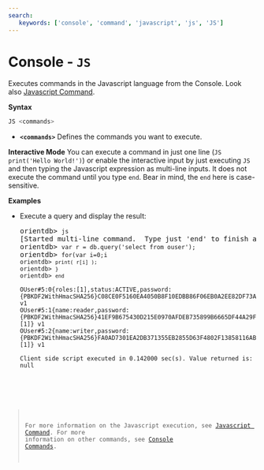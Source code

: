 ```yaml
---
search:
   keywords: ['console', 'command', 'javascript', 'js', 'JS']
---
```


# Console - `JS`

Executes commands in the Javascript language from the Console. Look also [Javascript Command](../js/Javascript-Command.md).

**Syntax**

```sql
JS <commands>
```

- **`<commands>`** Defines the commands you want to execute.

**Interactive Mode**
You can execute a command in just one line (`JS print('Hello World!')`) or enable the interactive input by just executing `JS` and then typing the Javascript expression as multi-line inputs.  It does not execute the command until you type `end`.  Bear in mind, the `end` here is case-sensitive.

**Examples**

- Execute a query and display the result:

  <pre>
  orientdb> <code class="lang-javascript userinput">js</code>
  [Started multi-line command.  Type just 'end' to finish and execute.]
  orientdb> <code class="lang-javascript userinput">var r = db.query('select from ouser');</code>
  orientdb> <code class="lang-javascript userinput">for(var i=0;i<r.length;++i){</code>
  orientdb> <code class="lang-javascript userinput">print( r[i] );</code>
  orientdb> <code class="lang-javascript userinput">}</code>
  orientdb> <code class="lang-javascript userinput">end</code>
 
  OUser#5:0{roles:[1],status:ACTIVE,password:{PBKDF2WithHmacSHA256}C08CE0F5160EA4050B8F10EDBB86F06EB0A2EE82DF73A340:BC1B6040727C1E11E3A961A1B2A49615C96938710AF17ADD:65536,name:admin} v1
  OUser#5:1{name:reader,password:{PBKDF2WithHmacSHA256}41EF9B675430D215E0970AFDEB735899B6665DF44A29FE98:5BC48B2D20752B12B5E32BE1F22C6C85FF7CCBEFB318B826:65536,status:ACTIVE,roles:[1]} v1
  OUser#5:2{name:writer,password:{PBKDF2WithHmacSHA256}FA0AD7301EA2DB371355EB2855D63F4802F13858116AB82E:18B8077E1E63A45DB0A3347F91E03E4D2218EA16E5100105:65536,status:ACTIVE,roles:[1]} v1

  Client side script executed in 0.142000 sec(s). Value returned is: null
  </pre>

>For more information on the Javascript execution, see [Javascript Command](../js/Javascript-Command.md).  For more information on other commands, see [Console Commands](Console-Commands.md).
